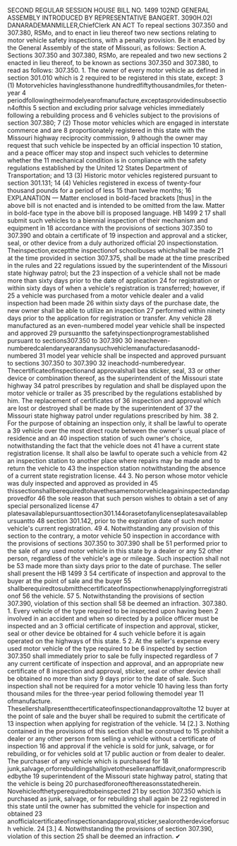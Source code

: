 SECOND REGULAR SESSION
HOUSE BILL NO. 1499
102ND GENERAL ASSEMBLY
INTRODUCED BY REPRESENTATIVE BANGERT.
3090H.02I DANARADEMANMILLER,ChiefClerk
AN ACT
To repeal sections 307.350 and 307.380, RSMo, and to enact in lieu thereof two new sections
relating to motor vehicle safety inspections, with a penalty provision.
Be it enacted by the General Assembly of the state of Missouri, as follows:
Section A. Sections 307.350 and 307.380, RSMo, are repealed and two new sections
2 enacted in lieu thereof, to be known as sections 307.350 and 307.380, to read as follows:
307.350. 1. The owner of every motor vehicle as defined in section 301.010 which is
2 required to be registered in this state, except:
3 (1) Motorvehicles havinglessthanone hundredfiftythousandmiles,for theten-year
4 periodfollowingtheirmodelyearofmanufacture,exceptasprovidedinsubsection4ofthis
5 section and excluding prior salvage vehicles immediately following a rebuilding process and
6 vehicles subject to the provisions of section 307.380;
7 (2) Those motor vehicles which are engaged in interstate commerce and are
8 proportionately registered in this state with the Missouri highway reciprocity commission,
9 although the owner may request that such vehicle be inspected by an official inspection
10 station, and a peace officer may stop and inspect such vehicles to determine whether the
11 mechanical condition is in compliance with the safety regulations established by the United
12 States Department of Transportation; and
13 (3) Historic motor vehicles registered pursuant to section 301.131;
14 (4) Vehicles registered in excess of twenty-four thousand pounds for a period of less
15 than twelve months;
16
EXPLANATION — Matter enclosed in bold-faced brackets [thus] in the above bill is not enacted and is
intended to be omitted from the law. Matter in bold-face type in the above bill is proposed language.
HB 1499 2
17 shall submit such vehicles to a biennial inspection of their mechanism and equipment in
18 accordance with the provisions of sections 307.350 to 307.390 and obtain a certificate of
19 inspection and approval and a sticker, seal, or other device from a duly authorized official
20 inspectionstation. Theinspection,exceptthe inspectionof schoolbuses whichshall be made
21 at the time provided in section 307.375, shall be made at the time prescribed in the rules and
22 regulations issued by the superintendent of the Missouri state highway patrol; but the
23 inspection of a vehicle shall not be made more than sixty days prior to the date of application
24 for registration or within sixty days of when a vehicle's registration is transferred; however, if
25 a vehicle was purchased from a motor vehicle dealer and a valid inspection had been made
26 within sixty days of the purchase date, the new owner shall be able to utilize an inspection
27 performed within ninety days prior to the application for registration or transfer. Any vehicle
28 manufactured as an even-numbered model year vehicle shall be inspected and approved
29 pursuantto the safetyinspectionprogramestablished pursuant to sections307.350 to 307.390
30 ineacheven-numberedcalendaryearandanysuchvehiclemanufacturedasanodd-numbered
31 model year vehicle shall be inspected and approved pursuant to sections 307.350 to 307.390
32 ineachodd-numberedyear. Thecertificateofinspectionand approvalshall bea sticker, seal,
33 or other device or combination thereof, as the superintendent of the Missouri state highway
34 patrol prescribes by regulation and shall be displayed upon the motor vehicle or trailer as
35 prescribed by the regulations established by him. The replacement of certificates of
36 inspection and approval which are lost or destroyed shall be made by the superintendent of
37 the Missouri state highway patrol under regulations prescribed by him.
38 2. For the purpose of obtaining an inspection only, it shall be lawful to operate a
39 vehicle over the most direct route between the owner's usual place of residence and an
40 inspection station of such owner's choice, notwithstanding the fact that the vehicle does not
41 have a current state registration license. It shall also be lawful to operate such a vehicle from
42 an inspection station to another place where repairs may be made and to return the vehicle to
43 the inspection station notwithstanding the absence of a current state registration license.
44 3. No person whose motor vehicle was duly inspected and approved as provided in
45 thissectionshallberequiredtohavethesamemotorvehicleagaininspectedandapprovedfor
46 the sole reason that such person wishes to obtain a set of any special personalized license
47 platesavailablepursuanttosection301.144orasetofanylicenseplatesavailablepursuantto
48 section 301.142, prior to the expiration date of such motor vehicle's current registration.
49 4. Notwithstanding any provision of this section to the contrary, a motor vehicle
50 inspection in accordance with the provisions of sections 307.350 to 307.390 shall be
51 performed prior to the sale of any used motor vehicle in this state by a dealer or any
52 other person, regardless of the vehicle's age or mileage. Such inspection shall not be
53 made more than sixty days prior to the date of purchase. The seller shall present the
HB 1499 3
54 certificate of inspection and approval to the buyer at the point of sale and the buyer
55 shallberequiredtosubmitthecertificateofinspectionwhenapplyingforregistrationof
56 the vehicle.
57 5. Notwithstanding the provisions of section 307.390, violation of this section shall
58 be deemed an infraction.
307.380. 1. Every vehicle of the type required to be inspected upon having been
2 involved in an accident and when so directed by a police officer must be inspected and an
3 official certificate of inspection and approval, sticker, seal or other device be obtained for
4 such vehicle before it is again operated on the highways of this state.
5 2. At the seller's expense every used motor vehicle of the type required to be
6 inspected by section 307.350 shall immediately prior to sale be fully inspected regardless of
7 any current certificate of inspection and approval, and an appropriate new certificate of
8 inspection and approval, sticker, seal or other device shall be obtained no more than sixty
9 days prior to the date of sale. Such inspection shall not be required for a motor vehicle
10 having less than forty thousand miles for the three-year period following themodel year
11 ofmanufacture. Thesellershallpresentthecertificateofinspectionandapprovaltothe
12 buyer at the point of sale and the buyer shall be required to submit the certificate of
13 inspection when applying for registration of the vehicle.
14 [2.] 3. Nothing contained in the provisions of this section shall be construed to
15 prohibit a dealer or any other person from selling a vehicle without a certificate of inspection
16 and approval if the vehicle is sold for junk, salvage, or for rebuilding, or for vehicles sold at
17 public auction or from dealer to dealer. The purchaser of any vehicle which is purchased for
18 junk,salvage,orforrebuildingshallgivetotheselleranaffidavit,onaformprescribedbythe
19 superintendent of the Missouri state highway patrol, stating that the vehicle is being
20 purchasedforoneofthereasonsstatedherein. Novehicleofthetyperequiredtobeinspected
21 by section 307.350 which is purchased as junk, salvage, or for rebuilding shall again be
22 registered in this state until the owner has submitted the vehicle for inspection and obtained
23 anofficialcertificateofinspectionandapproval,sticker,sealorotherdeviceforsuch vehicle.
24 [3.] 4. Notwithstanding the provisions of section 307.390, violation of this section
25 shall be deemed an infraction.
✔